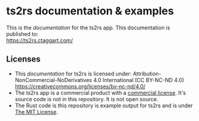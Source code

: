 # ts2rs documentation & examples
This is the _documentation_ for the ts2rs app. This documentation is published to:<br/>
https://ts2rs.ctaggart.com/

## Licenses
- This _documentation_ for ts2rs is licensed under:
  Attribution-NonCommercial-NoDerivatives 4.0 International (CC BY-NC-ND 4.0)<br/>
  https://creativecommons.org/licenses/by-nc-nd/4.0/
- The ts2rs app is a commercial product with a [commercial license](https://ts2rs.ctaggart.com/license.html). It's source code is not in this repository. It is not open source.
- The Rust code is this repository is example output for ts2rs and is under [The MIT License](https://opensource.org/licenses/MIT).